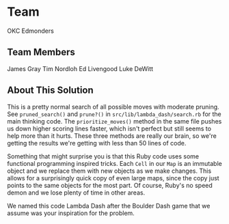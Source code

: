 Team
====

OKC Edmonders

Team Members
------------

James Gray
Tim Nordloh
Ed Livengood
Luke DeWitt

About This Solution
-------------------

This is a pretty normal search of all possible moves with moderate pruning.  See `pruned_search()` and `prune?()` in `src/lib/lambda_dash/search.rb` for the main thinking code.  The `prioritize_moves()` method in the same file pushes us down higher scoring lines faster, which isn't perfect but still seems to help more than it hurts.  These three methods are really our brain, so we're getting the results we're getting with less than 50 lines of code.

Something that might surprise you is that this Ruby code uses some functional programming inspired tricks.  Each `Cell` in our `Map` is an immutable object and we replace them with new objects as we make changes.  This allows for a surprisingly quick copy of even large maps, since the copy just points to the same objects for the most part.  Of course, Ruby's no speed demon and we lose plenty of time in other areas.

We named this code Lambda Dash after the Boulder Dash game that we assume was your inspiration for the problem.
